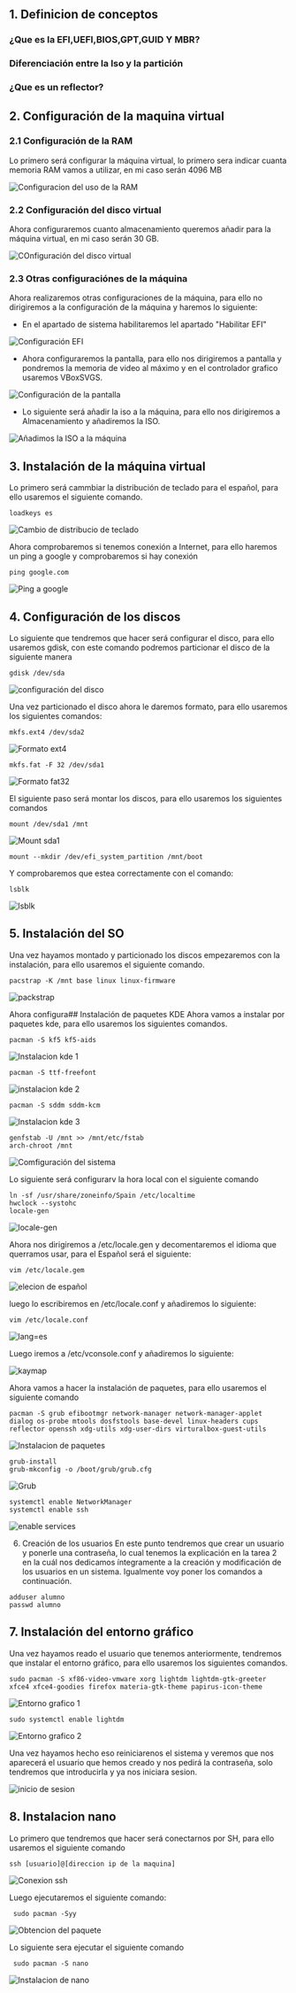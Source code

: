 ## 1. Definicion de conceptos
### ¿Que es la EFI,UEFI,BIOS,GPT,GUID Y MBR?
### Diferenciación entre la Iso y la partición
### ¿Que es un reflector?
### 

## 2. Configuración de la maquina virtual
### 2.1 Configuración de la RAM
Lo primero será configurar la máquina virtual, lo primero sera indicar cuanta memoria RAM vamos a utilizar, en mi caso serán 4096 MB

![Configuracion del uso de la RAM](./imagenes/ram.png)

### 2.2 Configuración del disco virtual 
Ahora configuraremos cuanto almacenamiento queremos añadir para la máquina virtual, en mi caso serán 30 GB.

![COnfiguración del disco virtual](./imagenes/disco.png)

### 2.3 Otras configuraciónes de la máquina
Ahora realizaremos otras configuraciones de la máquina, para ello no dirigiremos a la configuración de la máquina y haremos lo siguiente:

- En el apartado de sistema habilitaremos lel apartado "Habilitar EFI"

![Configuración EFI](./imagenes/efi.png)

- Ahora configuraremos la pantalla, para ello nos dirigiremos a pantalla y pondremos la memoria de video al máximo y en el controlador grafico usaremos VBoxSVGS.

![Configuración de la pantalla](./imagenes/pantalla.png)

- Lo siguiente será añadir la iso a la máquina, para ello nos dirigiremos a Almacenamiento y añadiremos la ISO.

![Añadimos la ISO a la máquina](./imagenes/iso.png)

## 3. Instalación de la máquina virtual
Lo primero será cammbiar la distribución de teclado para el español, para ello usaremos el siguiente comando.

~~~
loadkeys es
~~~

![Cambio de distribucio de teclado](./imagenes/loadkeys.png)

Ahora comprobaremos si tenemos conexión a Internet, para ello haremos un ping a google y comprobaremos si hay conexión

~~~
ping google.com
~~~

![Ping a google](./imagenes/ping.png)

## 4. Configuración de los discos

Lo siguiente que tendremos que hacer será configurar el disco, para ello usaremos gdisk, con este comando podremos particionar el disco de la siguiente manera

~~~
gdisk /dev/sda
~~~

![configuración del disco](./imagenes/conf_disco.png)

Una vez particionado el disco ahora le daremos formato, para ello usaremos los siguientes comandos:

~~~
mkfs.ext4 /dev/sda2
~~~

![Formato ext4](./imagenes/mkfs1.png)

~~~
mkfs.fat -F 32 /dev/sda1
~~~

![Formato fat32](./imagenes/mkfs2.png)

El siguiente paso será montar los discos, para ello usaremos los siguientes comandos

~~~
mount /dev/sda1 /mnt
~~~

![Mount sda1](./imagenes/mount1.png)

~~~
mount --mkdir /dev/efi_system_partition /mnt/boot
~~~

Y comprobaremos que estea correctamente con el comando:

~~~
lsblk
~~~

![lsblk](./imagenes/lsblk.png)

## 5. Instalación del SO
Una vez hayamos montado y particionado los discos empezaremos con la instalación, para ello usaremos el siguiente comando.

~~~
pacstrap -K /mnt base linux linux-firmware
~~~

![packstrap](./imagenes/pacstrap.png)

Ahora configura## Instalación de paquetes KDE
Ahora vamos a instalar por paquetes kde, para ello usaremos los siguientes comandos.

~~~
pacman -S kf5 kf5-aids
~~~
![Instalacion kde 1](./imagenes/kda1.png)

~~~
pacman -S ttf-freefont
~~~

![instalacion kde 2](./imagenes/kde2.png)

~~~
pacman -S sddm sddm-kcm
~~~

![Instalacion kde 3](./imagenes/kde3.png)

~~~
genfstab -U /mnt >> /mnt/etc/fstab
arch-chroot /mnt
~~~

![Comfiguración del sistema](./imagenes/genfstab.png)

Lo siguiente será configurarv la hora local con el siguiente comando

~~~
ln -sf /usr/share/zoneinfo/Spain /etc/localtime
hwclock --systohc
locale-gen
~~~

![locale-gen](./imagenes/localegen.png)

Ahora nos dirigiremos a /etc/locale.gen y decomentaremos el idioma que querramos usar, para el Español será el siguiente:

~~~
vim /etc/locale.gem
~~~

![elecion de español](./imagenes/es_es.png)

luego lo escribiremos en /etc/locale.conf y añadiremos lo siguiente:

~~~
vim /etc/locale.conf
~~~

![lang=es](./imagenes/lang.png)

Luego iremos a /etc/vconsole.conf y añadiremos lo siguiente:

![kaymap](./imagenes/keymap.png)

Ahora vamos a hacer la instalación de paquetes, para ello usaremos el siguiente comando

~~~
pacman -S grub efibootmgr network-manager network-manager-applet dialog os-probe mtools dosfstools base-devel linux-headers cups reflector openssh xdg-utils xdg-user-dirs virturalbox-guest-utils
~~~

![Instalacion de paquetes](./imagenes/instalacion%20de%20paquetes.png)

~~~
grub-install
grub-mkconfig -o /boot/grub/grub.cfg
~~~

![Grub](./imagenes/grub.png)

~~~
systemctl enable NetworkManager
systemctl enable ssh
~~~

![enable services](./imagenes/enable.png)

6. Creación de los usuarios
En este punto tendremos que crear un usuario y ponerle una contraseña, lo cual tenemos la explicación en la tarea 2 en la cuál nos dedicamos íntegramente a la creación y modificación de los usuarios en un sistema. Igualmente voy poner los comandos a continuación.

~~~
adduser alumno
passwd alumno
~~~

## 7. Instalación del entorno gráfico
Una vez hayamos reado el usuario que tenemos anteriormente, tendremos que instalar el entorno gráfico, para ello usaremos los siguientes comandos.

~~~
sudo pacman -S xf86-video-vmware xorg lightdm lightdm-gtk-greeter xfce4 xfce4-goodies firefox materia-gtk-theme papirus-icon-theme
~~~

![Entorno grafico 1](./imagenes/grafico1.png)

~~~
sudo systemctl enable lightdm
~~~

![Entorno grafico 2](./imagenes/grafico2.png)

Una vez hayamos hecho eso reiniciarenos el sistema y veremos que nos aparecerá el usuario que hemos creado y nos pedirá la contraseña, solo tendremos que introducirla y ya nos iniciara sesion.

![inicio de sesion](./imagenes/user1.png)


## 8. Instalacion nano
Lo primero que tendremos que hacer será conectarnos por SH, para ello usaremos el siguiente comando

~~~
ssh [usuario]@[direccion ip de la maquina]
~~~
![Conexion ssh](./imagenes/ssh2.png)


Luego ejecutaremos el siguiente comando:
~~~
 sudo pacman -Syy
~~~

![Obtencion del paquete](./imagenes/nano1.png)

Lo siguiente sera ejecutar el siguiente comando

~~~
 sudo pacman -S nano
~~~
 ![Instalacion de nano](./imagenes/nano3.png)



